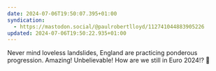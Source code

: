 ```yaml
---
date: 2024-07-06T19:50:07.395+01:00
syndication:
  - https://mastodon.social/@paulrobertlloyd/112741044883905226
updated: 2024-07-06T19:50:22.935+01:00
---
```


Never mind loveless landslides, England are practicing ponderous progression. Amazing! Unbelievable! How are we still in Euro 2024!? 🏴󠁧󠁢󠁥󠁮󠁧󠁿
